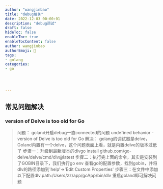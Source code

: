 ```yaml
---
author: "wangjinbao"
title: "debug相关"
date: 2022-12-03 00:00:01
description: "debug调试"
draft: false
hideToc: false
enableToc: true
enableTocContent: false
author: wangjinbao
authorEmoji: 👻
tags: 
- golang
categories:
- go




---
```


## 常见问题解决
### version of Delve is too old for Go
>问题：
> goland开启debug一直connected的问题 undefined behavior - version of Delve is too old for Go
>解决：
> golang的调试器是delve，Goland内置有一个delve，这个问题表面上看，就是内置delve的版本过低了
> 步骤一：升级到最新版本的dlvgo install github.com/go-delve/delve/cmd/dlv@latest
> 步骤二：执行完上面的命令，其实是安装到了GOBIN目录下，我们执行go env 查看go的配置参数，找到gobin，并将dlv的路径添加到'help'->'Edit Custom Properties'
> 步骤三：在文件中添加以下配置dlv.path:/Users/zz/app/goApp/bin/dlv 重启goland即可解决问题